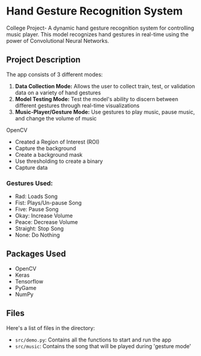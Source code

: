# Hand Gesture Recognition System
College Project- A dynamic hand gesture recognition system for controlling music player. This model recognizes hand gestures in real-time using the power of Convolutional Neural Networks.

## Project Description

The app consists of 3 different modes:
1. __**Data Collection Mode:**__ Allows the user to collect train, test, or validation data on a variety of hand gestures
2. __**Model Testing Mode:**__ Test the model's ability to discern between different gestures through real-time visualizations
3. __**Music-Player/Gesture Mode:**__ Use gestures to play music, pause music, and change the volume of music

OpenCV

* Created a Region of Interest (ROI)
* Capture the background
* Create a background mask
* Use thresholding to create a binary
* Capture data

### Gestures Used:
- Rad: Loads Song
- Fist: Plays/Un-pause Song
- Five: Pause Song
- Okay: Increase Volume
- Peace: Decrease Volume
- Straight: Stop Song
- None: Do Nothing 

## Packages Used
- OpenCV 
- Keras
- Tensorflow
- PyGame
- NumPy

## Files
Here's a list of files in the directory:
- `src/demo.py`: Contains all the functions to start and run the app
- `src/music`: Contains the song that will be played during 'gesture mode'


